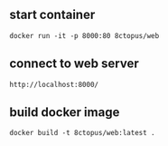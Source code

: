 ## start container

    docker run -it -p 8000:80 8ctopus/web

## connect to web server

    http://localhost:8000/

## build docker image

    docker build -t 8ctopus/web:latest .

